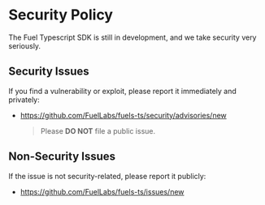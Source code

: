 # Security Policy

The Fuel Typescript SDK is still in development, and we take security very seriously.

## Security Issues

If you find a vulnerability or exploit, please report it immediately and privately:
 - https://github.com/FuelLabs/fuels-ts/security/advisories/new

      > Please **DO NOT** file a public issue.

## Non-Security Issues

If the issue is not security-related, please report it publicly:
 - https://github.com/FuelLabs/fuels-ts/issues/new
